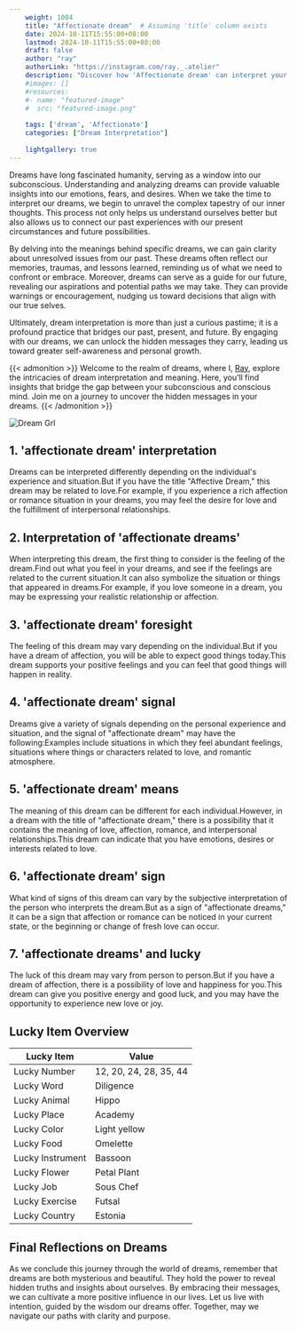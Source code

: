 ```yaml
---
    weight: 1004
    title: "Affectionate dream"  # Assuming 'title' column exists
    date: 2024-10-11T15:55:00+08:00
    lastmod: 2024-10-11T15:55:00+08:00
    draft: false
    author: "ray"
    authorLink: "https://instagram.com/ray._.atelier"
    description: "Discover how 'Affectionate dream' can interpret your future and uncover its significant meanings in your life."
    #images: []
    #resources:
    #- name: "featured-image"
    #  src: "featured-image.png"
    
    tags: ['dream', 'Affectionate']
    categories: ["Dream Interpretation"]
    
    lightgallery: true
---
```

    
Dreams have long fascinated humanity, serving as a window into our subconscious. Understanding and analyzing dreams can provide valuable insights into our emotions, fears, and desires. When we take the time to interpret our dreams, we begin to unravel the complex tapestry of our inner thoughts. This process not only helps us understand ourselves better but also allows us to connect our past experiences with our present circumstances and future possibilities.

By delving into the meanings behind specific dreams, we can gain clarity about unresolved issues from our past. These dreams often reflect our memories, traumas, and lessons learned, reminding us of what we need to confront or embrace. Moreover, dreams can serve as a guide for our future, revealing our aspirations and potential paths we may take. They can provide warnings or encouragement, nudging us toward decisions that align with our true selves.

Ultimately, dream interpretation is more than just a curious pastime; it is a profound practice that bridges our past, present, and future. By engaging with our dreams, we can unlock the hidden messages they carry, leading us toward greater self-awareness and personal growth.

{{< admonition >}}
Welcome to the realm of dreams, where I, [Ray](https://instagram.com/ray._.atelier), explore the intricacies of dream interpretation and meaning. Here, you’ll find insights that bridge the gap between your subconscious and conscious mind. Join me on a journey to uncover the hidden messages in your dreams.
{{< /admonition >}}

![Dream Grl](https://cdn.pixabay.com/photo/2017/11/02/03/35/gothic-2910057_1280.jpg "Dream Grl")

## 1. 'affectionate dream' interpretation
Dreams can be interpreted differently depending on the individual's experience and situation.But if you have the title "Affective Dream," this dream may be related to love.For example, if you experience a rich affection or romance situation in your dreams, you may feel the desire for love and the fulfillment of interpersonal relationships.

## 2. Interpretation of 'affectionate dreams'
When interpreting this dream, the first thing to consider is the feeling of the dream.Find out what you feel in your dreams, and see if the feelings are related to the current situation.It can also symbolize the situation or things that appeared in dreams.For example, if you love someone in a dream, you may be expressing your realistic relationship or affection.

## 3. 'affectionate dream' foresight
The feeling of this dream may vary depending on the individual.But if you have a dream of affection, you will be able to expect good things today.This dream supports your positive feelings and you can feel that good things will happen in reality.

## 4. 'affectionate dream' signal
Dreams give a variety of signals depending on the personal experience and situation, and the signal of "affectionate dream" may have the following:Examples include situations in which they feel abundant feelings, situations where things or characters related to love, and romantic atmosphere.

## 5. 'affectionate dream' means
The meaning of this dream can be different for each individual.However, in a dream with the title of "affectionate dream," there is a possibility that it contains the meaning of love, affection, romance, and interpersonal relationships.This dream can indicate that you have emotions, desires or interests related to love.

## 6. 'affectionate dream' sign
What kind of signs of this dream can vary by the subjective interpretation of the person who interprets the dream.But as a sign of "affectionate dreams," it can be a sign that affection or romance can be noticed in your current state, or the beginning or change of fresh love can occur.

## 7. 'affectionate dreams' and lucky
The luck of this dream may vary from person to person.But if you have a dream of affection, there is a possibility of love and happiness for you.This dream can give you positive energy and good luck, and you may have the opportunity to experience new love or joy.

## Lucky Item Overview
| Lucky Item          | Value              |
|---------------|--------------------|
| Lucky Number        | 12, 20, 24, 28, 35, 44  |
| Lucky Word          | Diligence |
| Lucky Animal        | Hippo |
| Lucky Place         | Academy     |
| Lucky Color         | Light yellow     |
| Lucky Food          | Omelette      |
| Lucky Instrument    | Bassoon |
| Lucky Flower        | Petal Plant    |
| Lucky Job           | Sous Chef       |
| Lucky Exercise      | Futsal  |
| Lucky Country       | Estonia    |


##  Final Reflections on Dreams

As we conclude this journey through the world of dreams, remember that dreams are both mysterious and beautiful. They hold the power to reveal hidden truths and insights about ourselves. By embracing their messages, we can cultivate a more positive influence in our lives. Let us live with intention, guided by the wisdom our dreams offer. Together, may we navigate our paths with clarity and purpose.
